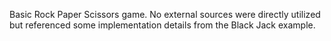 Basic Rock Paper Scissors game. No external sources were directly utilized but referenced some implementation details from the Black Jack example.
